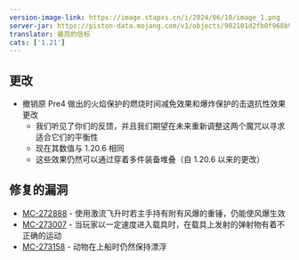 ```yaml
---
version-image-link: https://image.stapxs.cn/i/2024/06/10/image_1.png
server-jar: https://piston-data.mojang.com/v1/objects/902101d2fb0f968b9c0ddb8b8cff9afef23f72c7/server.jar
translator: 最亮的信标
cats: ['1.21']
---
```

## 更改
* 撤销原 Pre4 做出的火焰保护的燃烧时间减免效果和爆炸保护的击退抗性效果更改
    * 我们听见了你们的反馈，并且我们期望在未来重新调整这两个魔咒以寻求适合它们的平衡性
    * 现在其数值与 1.20.6 相同
    * 这些效果仍然可以通过穿着多件装备堆叠（自 1.20.6 以来的更改）

## 修复的漏洞
* [MC-272888](https://bugs.mojang.com/browse/MC-272888) - 使用激流飞升时若主手持有附有风爆的重锤，仍能使风爆生效
* [MC-273007](https://bugs.mojang.com/browse/MC-273007) - 当玩家以一定速度进入载具时，在载具上发射的弹射物有着不正确的运动
* [MC-273158](https://bugs.mojang.com/browse/MC-273158) - 动物在上船时仍然保持漂浮